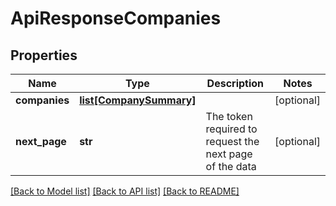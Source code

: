 # ApiResponseCompanies

## Properties
Name | Type | Description | Notes
------------ | ------------- | ------------- | -------------
**companies** | [**list[CompanySummary]**](CompanySummary.md) |  | [optional] 
**next_page** | **str** | The token required to request the next page of the data | [optional] 

[[Back to Model list]](../README.md#documentation-for-models) [[Back to API list]](../README.md#documentation-for-api-endpoints) [[Back to README]](../README.md)


